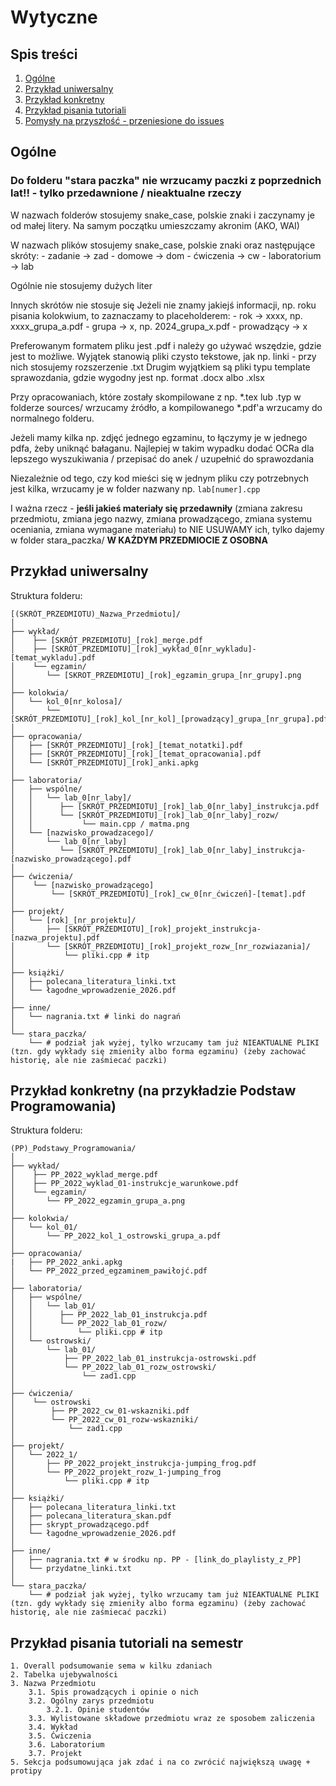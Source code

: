 # Wytyczne

## Spis treści
1. [Ogólne](#ogólne)
2. [Przykład uniwersalny](#przykład-uniwersalny)
3. [Przykład konkretny](#przykład-konkretny-na-przykładzie-podstaw-programowania)
4. [Przykład pisania tutoriali](#przykład-pisania-tutoriali-na-semestr)
5. [Pomysły na przyszłość - przeniesione do issues](https://github.com/Billypl/PaczkownicyInfaPG/issues)

## Ogólne
### Do folderu "stara paczka" nie wrzucamy paczki z poprzednich lat!! - tylko przedawnione / nieaktualne rzeczy
W nazwach folderów stosujemy snake_case, polskie znaki i zaczynamy je od małej litery. Na samym początku umieszczamy akronim (AKO, WAI)

W nazwach plików stosujemy snake_case, polskie znaki oraz następujące skróty:
    - zadanie -> zad
    - domowe -> dom
    - ćwiczenia -> cw
    - laboratorium -> lab

Ogólnie nie stosujemy dużych liter

Innych skrótów nie stosuje się
Jeżeli nie znamy jakiejś informacji, np. roku pisania kolokwium, to zaznaczamy to placeholderem:
    - rok -> xxxx, np. xxxx_grupa_a.pdf
    - grupa -> x, np. 2024_grupa_x.pdf
    - prowadzący -> x

Preferowanym formatem pliku jest .pdf i należy go używać wszędzie, gdzie jest to możliwe.
Wyjątek stanowią pliki czysto tekstowe, jak np. linki - przy nich stosujemy rozszerzenie .txt
Drugim wyjątkiem są pliki typu template sprawozdania, gdzie wygodny jest np. format .docx albo .xlsx

Przy opracowaniach, które zostały skompilowane z np. *.tex lub .typ w folderze sources/ wrzucamy źródło, a kompilowanego *.pdf'a wrzucamy do normalnego folderu.

Jeżeli mamy kilka np. zdjęć jednego egzaminu, to łączymy je w jednego pdfa, żeby uniknąć bałaganu. 
Najlepiej w takim wypadku dodać OCRa dla lepszego wyszukiwania / przepisać do anek / uzupełnić do sprawozdania 

Niezależnie od tego, czy kod mieści się w jednym pliku czy potrzebnych jest kilka, wrzucamy je w folder nazwany np. `lab[numer].cpp`

I ważna rzecz - **jeśli jakieś materiały się przedawniły** (zmiana zakresu przedmiotu, zmiana jego nazwy, zmiana prowadzącego, zmiana systemu oceniania, zmiana wymagane materiału) to NIE USUWAMY ich, tylko dajemy w folder stara_paczka/ **W KAŻDYM PRZEDMIOCIE Z OSOBNA**

## Przykład uniwersalny
Struktura folderu:
```
[(SKRÓT_PRZEDMIOTU)_Nazwa_Przedmiotu]/
│
├── wykład/
│    ├── [SKRÓT_PRZEDMIOTU]_[rok]_merge.pdf
│    ├── [SKRÓT_PRZEDMIOTU]_[rok]_wykład_0[nr_wykladu]-[temat_wykladu].pdf
│    └── egzamin/
│       └── [SKROT_PRZEDMIOTU]_[rok]_egzamin_grupa_[nr_grupy].png
│
├── kolokwia/
│   └── kol_0[nr_kolosa]/
│       └── [SKRÓT_PRZEDMIOTU]_[rok]_kol_[nr_kol]_[prowadzący]_grupa_[nr_grupa].pdf
│
├── opracowania/
│   ├── [SKRÓT_PRZEDMIOTU]_[rok]_[temat_notatki].pdf
│   ├── [SKRÓT_PRZEDMIOTU]_[rok]_[temat_opracowania].pdf
│   └── [SKRÓT_PRZEDMIOTU]_[rok]_anki.apkg
│
├── laboratoria/
│   ├── wspólne/
│   │   └── lab_0[nr_laby]/
│   │      ├── [SKRÓT_PRZEDMIOTU]_[rok]_lab_0[nr_laby]_instrukcja.pdf
│   │      └── [SKRÓT_PRZEDMIOTU]_[rok]_lab_0[nr_laby]_rozw/
│   │           └── main.cpp / matma.png
│   └── [nazwisko_prowadzacego]/
│       └── lab_0[nr_laby]
│          └── [SKRÓT_PRZEDMIOTU]_[rok]_lab_0[nr_laby]_instrukcja-[nazwisko_prowadzącego].pdf
│
├── ćwiczenia/
│    └── [nazwisko_prowadzącego] 
│        └── [SKRÓT_PRZEDMIOTU]_[rok]_cw_0[nr_ćwiczeń]-[temat].pdf
│
├── projekt/
│   └── [rok]_[nr_projektu]/
│       ├── [SKRÓT_PRZEDMIOTU]_[rok]_projekt_instrukcja-[nazwa_projektu].pdf
│       └── [SKRÓT_PRZEDMIOTU]_[rok]_projekt_rozw_[nr_rozwiazania]/
│           └── pliki.cpp # itp
│
├── książki/
│   ├── polecana_literatura_linki.txt
│   └── łagodne_wprowadzenie_2026.pdf
│
├── inne/
│   └── nagrania.txt # linki do nagrań
│
└── stara_paczka/
    └── # podział jak wyżej, tylko wrzucamy tam już NIEAKTUALNE PLIKI (tzn. gdy wykłady się zmieniły albo forma egzaminu) (żeby zachować historię, ale nie zaśmiecać paczki)
```

## Przykład konkretny (na przykładzie Podstaw Programowania)
Struktura folderu:
```
(PP)_Podstawy_Programowania/
│
├── wykład/
│    ├── PP_2022_wyklad_merge.pdf
│    ├── PP_2022_wyklad_01-instrukcje_warunkowe.pdf
│    └── egzamin/
│       └── PP_2022_egzamin_grupa_a.png
│
├── kolokwia/
│   └── kol_01/
│       └── PP_2022_kol_1_ostrowski_grupa_a.pdf
│
├── opracowania/
|   ├── PP_2022_anki.apkg
│   └── PP_2022_przed_egzaminem_pawiłojć.pdf
│
├── laboratoria/
│   ├── wspólne/
│   │   └── lab_01/
│   │      ├── PP_2022_lab_01_instrukcja.pdf
│   │      └── PP_2022_lab_01_rozw/
│   │          └── pliki.cpp # itp
│   └── ostrowski/
│       └── lab_01/
│           ├── PP_2022_lab_01_instrukcja-ostrowski.pdf
│           └── PP_2022_lab_01_rozw_ostrowski/
│               └── zad1.cpp
│
├── ćwiczenia/
│    └── ostrowski
│        ├── PP_2022_cw_01-wskazniki.pdf
│        └── PP_2022_cw_01_rozw-wskazniki/
│            └── zad1.cpp
│
├── projekt/
│   └── 2022_1/
│       ├── PP_2022_projekt_instrukcja-jumping_frog.pdf
│       └── PP_2022_projekt_rozw_1-jumping_frog
│           └── pliki.cpp # itp
│
├── książki/
│   ├── polecana_literatura_linki.txt
│   ├── polecana_literatura_skan.pdf
│   ├── skrypt_prowadzącego.pdf
│   └── łagodne_wprowadzenie_2026.pdf
│
├── inne/
│   ├── nagrania.txt # w środku np. PP - [link_do_playlisty_z_PP]
│   └── przydatne_linki.txt
│
└── stara_paczka/
    └── # podział jak wyżej, tylko wrzucamy tam już NIEAKTUALNE PLIKI (tzn. gdy wykłady się zmieniły albo forma egzaminu) (żeby zachować historię, ale nie zaśmiecać paczki)
```

## Przykład pisania tutoriali na semestr
```
1. Overall podsumowanie sema w kilku zdaniach  
2. Tabelka ujebywalności  
3. Nazwa Przedmiotu  
    3.1. Spis prowadzących i opinie o nich  
    3.2. Ogólny zarys przedmiotu  
        3.2.1. Opinie studentów  
    3.3. Wylistowane składowe przedmiotu wraz ze sposobem zaliczenia  
    3.4. Wykład  
    3.5. Ćwiczenia  
    3.6. Laboratorium  
    3.7. Projekt  
5. Sekcja podsumowująca jak zdać i na co zwrócić największą uwagę + protipy  
```
